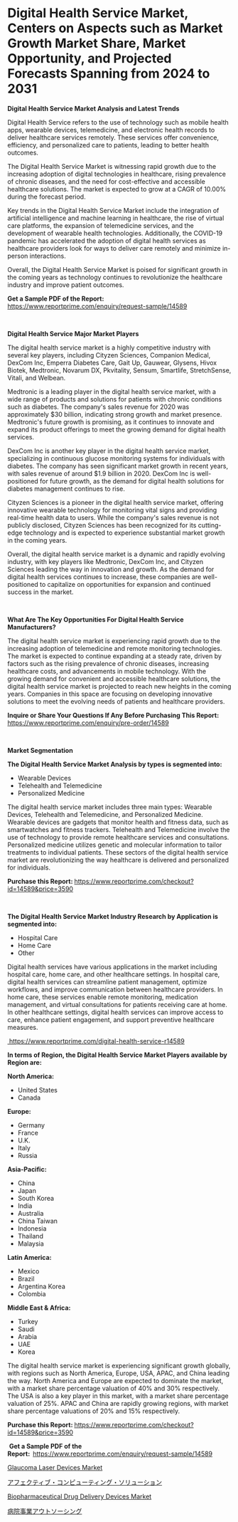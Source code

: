 <p><h1>Digital Health Service Market, Centers on Aspects such as Market Growth Market Share, Market Opportunity, and Projected Forecasts Spanning from 2024 to 2031</h1></p><p><strong>Digital Health Service Market Analysis and Latest Trends</strong></p>
<p><p>Digital Health Service refers to the use of technology such as mobile health apps, wearable devices, telemedicine, and electronic health records to deliver healthcare services remotely. These services offer convenience, efficiency, and personalized care to patients, leading to better health outcomes.</p><p>The Digital Health Service Market is witnessing rapid growth due to the increasing adoption of digital technologies in healthcare, rising prevalence of chronic diseases, and the need for cost-effective and accessible healthcare solutions. The market is expected to grow at a CAGR of 10.00% during the forecast period.</p><p>Key trends in the Digital Health Service Market include the integration of artificial intelligence and machine learning in healthcare, the rise of virtual care platforms, the expansion of telemedicine services, and the development of wearable health technologies. Additionally, the COVID-19 pandemic has accelerated the adoption of digital health services as healthcare providers look for ways to deliver care remotely and minimize in-person interactions.</p><p>Overall, the Digital Health Service Market is poised for significant growth in the coming years as technology continues to revolutionize the healthcare industry and improve patient outcomes.</p></p>
<p><strong>Get a Sample PDF of the Report:&nbsp;</strong> <a href="https://www.reportprime.com/enquiry/request-sample/14589">https://www.reportprime.com/enquiry/request-sample/14589</a></p>
<p>&nbsp;</p>
<p><strong>Digital Health Service Major Market Players</strong></p>
<p><p>The digital health service market is a highly competitive industry with several key players, including Cityzen Sciences, Companion Medical, DexCom Inc, Emperra Diabetes Care, Gait Up, Gauwear, Glysens, Hivox Biotek, Medtronic, Novarum DX, Pkvitality, Sensum, Smartlife, StretchSense, Vitali, and Welbean.</p><p>Medtronic is a leading player in the digital health service market, with a wide range of products and solutions for patients with chronic conditions such as diabetes. The company's sales revenue for 2020 was approximately $30 billion, indicating strong growth and market presence. Medtronic's future growth is promising, as it continues to innovate and expand its product offerings to meet the growing demand for digital health services.</p><p>DexCom Inc is another key player in the digital health service market, specializing in continuous glucose monitoring systems for individuals with diabetes. The company has seen significant market growth in recent years, with sales revenue of around $1.9 billion in 2020. DexCom Inc is well-positioned for future growth, as the demand for digital health solutions for diabetes management continues to rise.</p><p>Cityzen Sciences is a pioneer in the digital health service market, offering innovative wearable technology for monitoring vital signs and providing real-time health data to users. While the company's sales revenue is not publicly disclosed, Cityzen Sciences has been recognized for its cutting-edge technology and is expected to experience substantial market growth in the coming years.</p><p>Overall, the digital health service market is a dynamic and rapidly evolving industry, with key players like Medtronic, DexCom Inc, and Cityzen Sciences leading the way in innovation and growth. As the demand for digital health services continues to increase, these companies are well-positioned to capitalize on opportunities for expansion and continued success in the market.</p></p>
<p>&nbsp;</p>
<p><strong>What Are The Key Opportunities For Digital Health Service Manufacturers?</strong></p>
<p><p>The digital health service market is experiencing rapid growth due to the increasing adoption of telemedicine and remote monitoring technologies. The market is expected to continue expanding at a steady rate, driven by factors such as the rising prevalence of chronic diseases, increasing healthcare costs, and advancements in mobile technology. With the growing demand for convenient and accessible healthcare solutions, the digital health service market is projected to reach new heights in the coming years. Companies in this space are focusing on developing innovative solutions to meet the evolving needs of patients and healthcare providers.</p></p>
<p><strong>Inquire or Share Your Questions If Any Before Purchasing This Report:</strong> <a href="https://www.reportprime.com/enquiry/pre-order/14589">https://www.reportprime.com/enquiry/pre-order/14589</a></p>
<p>&nbsp;</p>
<p><strong>Market Segmentation</strong></p>
<p><strong>The Digital Health Service Market Analysis by types is segmented into:</strong></p>
<p><ul><li>Wearable Devices</li><li>Telehealth and Telemedicine</li><li>Personalized Medicine</li></ul></p>
<p><p>The digital health service market includes three main types: Wearable Devices, Telehealth and Telemedicine, and Personalized Medicine. Wearable devices are gadgets that monitor health and fitness data, such as smartwatches and fitness trackers. Telehealth and Telemedicine involve the use of technology to provide remote healthcare services and consultations. Personalized medicine utilizes genetic and molecular information to tailor treatments to individual patients. These sectors of the digital health service market are revolutionizing the way healthcare is delivered and personalized for individuals.</p></p>
<p><strong>Purchase this Report:&nbsp;</strong><a href="https://www.reportprime.com/checkout?id=14589&price=3590">https://www.reportprime.com/checkout?id=14589&price=3590</a></p>
<p>&nbsp;</p>
<p><strong>The Digital Health Service Market Industry Research by Application is segmented into:</strong></p>
<p><ul><li>Hospital Care</li><li>Home Care</li><li>Other</li></ul></p>
<p><p>Digital health services have various applications in the market including hospital care, home care, and other healthcare settings. In hospital care, digital health services can streamline patient management, optimize workflows, and improve communication between healthcare providers. In home care, these services enable remote monitoring, medication management, and virtual consultations for patients receiving care at home. In other healthcare settings, digital health services can improve access to care, enhance patient engagement, and support preventive healthcare measures.</p></p>
<p><a href="https://www.reportprime.com/digital-health-service-r14589">&nbsp;https://www.reportprime.com/digital-health-service-r14589</a></p>
<p><strong>In terms of Region, the Digital Health Service Market Players available by Region are:</strong></p>
<p>
    <p> <strong> North America: </strong>
        <ul>
            <li>United States</li>
            <li>Canada</li>
        </ul>
        </p> 
    <p> <strong> Europe: </strong>
        <ul>
            <li>Germany</li>
            <li>France</li>
            <li>U.K.</li>
            <li>Italy</li>
            <li>Russia</li>
        </ul>
        </p> 
    <p> <strong> Asia-Pacific: </strong>
        <ul>
            <li>China</li>
            <li>Japan</li>
            <li>South Korea</li>
            <li>India</li>
            <li>Australia</li>
            <li>China Taiwan</li>
            <li>Indonesia</li>
            <li>Thailand</li>
            <li>Malaysia</li>
        </ul>
        </p> 
    <p> <strong> Latin America: </strong>
        <ul>
            <li>Mexico</li>
            <li>Brazil</li>
            <li>Argentina Korea</li>
            <li>Colombia</li>
        </ul>
        </p> 
    <p> <strong> Middle East & Africa: </strong>
        <ul>
            <li>Turkey</li>
            <li>Saudi</li>
            <li>Arabia</li>
            <li>UAE</li>
            <li>Korea</li>
        </ul>
    </p>
    </p>
<p><p>The digital health service market is experiencing significant growth globally, with regions such as North America, Europe, USA, APAC, and China leading the way. North America and Europe are expected to dominate the market, with a market share percentage valuation of 40% and 30% respectively. The USA is also a key player in this market, with a market share percentage valuation of 25%. APAC and China are rapidly growing regions, with market share percentage valuations of 20% and 15% respectively.</p></p>
<p><strong>Purchase this Report: </strong><a href="https://www.reportprime.com/checkout?id=14589&price=3590">https://www.reportprime.com/checkout?id=14589&price=3590</a></p>
<p>&nbsp;<strong>Get a Sample PDF of the Report:&nbsp;&nbsp;</strong><a href="https://www.reportprime.com/enquiry/request-sample/14589">https://www.reportprime.com/enquiry/request-sample/14589</a></p>
<p><strong></strong></p>
<p><p><a href="https://www.linkedin.com/pulse/glaucoma-laser-devices-market-comprehensive-assessment-type-application-xc4rf?trackingId=WGWdJuOdu8O6O5RS7bdUYA%3D%3D">Glaucoma Laser Devices Market</a></p><p><a href="https://github.com/MacyOrn/Market-Research-Report-List-1/blob/main/482133081004.md">アフェクティブ・コンピューティング・ソリューション</a></p><p><a href="https://www.linkedin.com/pulse/biopharmaceutical-drug-delivery-devices-market-report-reveals-dpaxf?trackingId=06gnayup%2B881QfVtz9S3VA%3D%3D">Biopharmaceutical Drug Delivery Devices Market</a></p><p><a href="https://github.com/charm854/Market-Research-Report-List-1/blob/main/963454981003.md">病院事業アウトソーシング</a></p></p>